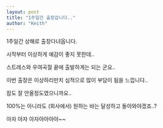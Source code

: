 ```yaml
---
layout: post
title: "1주일간 출장갑니다.."
author: "Keith"
---
```



1주일간 상해로 출장다녀옵니다.

시작부터 이상하게 예감이 좋지 못한데..

스트레스와 우여곡절 끝에 출발하게는 되는 군요..

이번 출장은 이상하리만치 심적으로 많이 부담이 됨을 느낍니다..

잠도 잘 안올정도였으니까요..

100%는 아니라도 (회사에서) 원하는 바는 달성하고 돌아와야겠죠..?

아자 아자 아자아아아아~~


